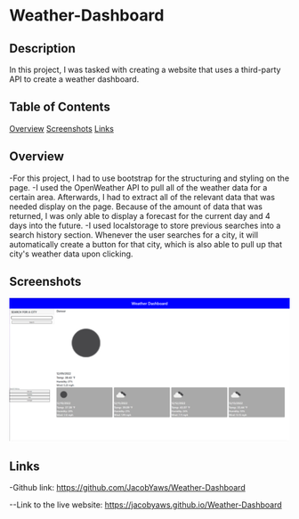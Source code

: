 # Weather-Dashboard

## Description

In this project, I was tasked with creating a website that uses a third-party API to create a weather dashboard. 

## Table of Contents

[Overview](#overview)
[Screenshots](#screenshots)
[Links](#links)

## Overview
-For this project, I had to use bootstrap for the structuring and styling on the page. 
-I used the OpenWeather API to pull all of the weather data for a certain area. Afterwards, I had to extract all of the relevant data that was needed display on the page. Because of the amount of data that was returned, I was only able to display a forecast for the current day and 4 days into the future.
-I used localstorage to store previous searches into a search history section. Whenever the user searches for a city, it will automatically create a button for that city, which is also able to pull up that city's weather data upon clicking.


## Screenshots

<img src="https://github.com/JacobYaws/Weather-Dashboard/blob/main/WeatherDashboard.png">

## Links

-Github link: https://github.com/JacobYaws/Weather-Dashboard

--Link to the live website: https://jacobyaws.github.io/Weather-Dashboard
